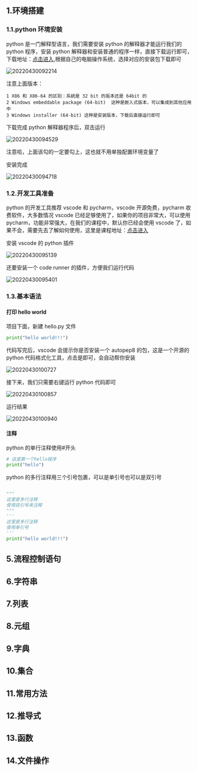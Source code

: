 ## 1.环境搭建

### 1.1.python 环境安装

python 是一门解释型语言，我们需要安装 python 的解释器才能运行我们的 python 程序，安装 python 解释器和安装普通的程序一样，直接下载运行即可，下载地址：[点击进入](https://www.python.org/downloads/release/python-3104/),根据自己的电脑操作系统，选择对应的安装包下载即可

![20220430092214](https://nodeing-book.oss-cn-beijing.aliyuncs.com/juyin8848/20220430092214.png)

注意上面版本：

```
1 X86 和 X86-64 的区别：系統是 32 bit 的版本还是 64bit 的
2 Windows embeddable package (64-bit)  这种是嵌入式版本，可以集成到其他应用中
3 Windows installer (64-bit) 这种是安装版本，下载后直接运行即可
```

下载完成 python 解释器程序后，双击运行

![20220430094529](https://nodeing-book.oss-cn-beijing.aliyuncs.com/juyin8848/20220430094529.png)

注意哈，上面该勾的一定要勾上，这也就不用单独配置环境变量了

安装完成

![20220430094718](https://nodeing-book.oss-cn-beijing.aliyuncs.com/juyin8848/20220430094718.png)

### 1.2.开发工具准备

python 的开发工具推荐 vscode 和 pycharm，vscode 开源免费，pycharm 收费软件，大多数情况 vscode 已经足够使用了，如果你的项目非常大，可以使用 pycharm，功能非常强大，在我们的课程中，默认你已经会使用 vscode 了，如果不会，需要先去了解如何使用，这里是课程地址：[点击进入](https://edu.nodeing.com/#/courses/detail?id=25)

安装 vscode 的 python 插件

![20220430095139](https://nodeing-book.oss-cn-beijing.aliyuncs.com/juyin8848/20220430095139.png)

还要安装一个 code runner 的插件，方便我们运行代码

![20220430095401](https://nodeing-book.oss-cn-beijing.aliyuncs.com/juyin8848/20220430095401.png)

### 1.3.基本语法

#### 打印 hello world

项目下面，新建 hello.py 文件

```py
print("hello world!!!")
```

代码写完后，vscode 会提示你是否安装一个 autopep8 的包，这是一个开源的 python 代码格式化工具，点击是即可，会自动帮你安装

![20220430100727](https://nodeing-book.oss-cn-beijing.aliyuncs.com/juyin8848/20220430100727.png)

接下来，我们只需要右键运行 python 代码即可

![20220430100857](https://nodeing-book.oss-cn-beijing.aliyuncs.com/juyin8848/20220430100857.png)

运行结果

![20220430100940](https://nodeing-book.oss-cn-beijing.aliyuncs.com/juyin8848/20220430100940.png)

#### 注释

python 的单行注释使用#开头

```py
# 这是第一个hello程序
print("hello")
```

python 的多行注释用三个引号包裹，可以是单引号也可以是双引号

```py

"""
这里是多行注释
使用双引号来注释
"""
'''
这里是多行注释
使用单引号
'''
print("hello world!!!")

```

## 5.流程控制语句

## 6.字符串

## 7.列表

## 8.元组

## 9.字典

## 10.集合

## 11.常用方法

## 12.推导式

## 13.函数

## 14.文件操作
